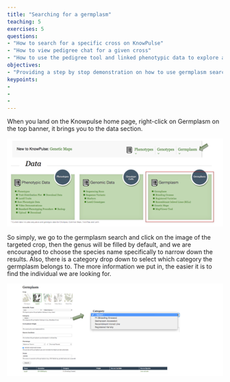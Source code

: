 ```yaml
---
title: "Searching for a germplasm"
teaching: 5
exercises: 5
questions:
- "How to search for a specific cross on KnowPulse"
- "How to view pedigree chat for a given cross"
- "How to use the pedigree tool and linked phenotypic data to explore a specific cross in the field"
objectives:
- "Providing a step by stop demonstration on how to use germplasm search on KnowPulse"
keypoints:
- 
- 
- 
---
```


When you land on the Knowpulse home page, right-click on Germplasm on the top banner, it brings you to the data section.

![Screenshot of main code listing](../fig/Searching-for-a-germplasm-1.png)

So simply, we go to the germplasm search and click on the image of the targeted crop, then the genus will be filled by default, and we are encouraged to choose the species name specifically to narrow down the results. Also, there is a category drop down to select which category the germplasm belongs to. The more information we put in, the easier it is to find the individual we are looking for.

![Screenshot of main code listing](../fig/Searching-for-a-germplasm-2.png)
